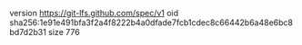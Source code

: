 version https://git-lfs.github.com/spec/v1
oid sha256:1e91e491bfa3f2a4f8222b4a0dfade7fcb1cdec8c66442b6a48e6bc8bd7d2b31
size 776
